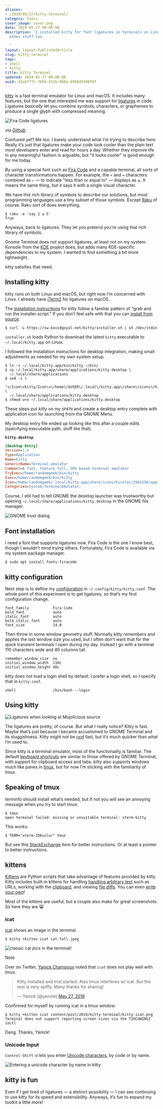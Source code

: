 ```yaml
---
aliases:
- /2019/05/27/kitty-terminal/
category: Tools
cover_image: cover.png
date: 2019-05-27 00:00:00
description: 'I installed kitty for font ligatures in terminals on Linux, but it does
  other stuff too.

  '
layout: layout:PublishedArticle
slug: kitty-terminal
tags:
- shell
- kitty
title: Kitty Terminal
updated: 2019-05-27 00:00:00
uuid: 42abf77c-765b-431b-960e-699845508fdf
---
```


[kitty](https://sw.kovidgoyal.net/kitty/index.html) is a fast terminal
emulator for Linux and macOS. It includes many features, but the one
that interested me was support for
[ligatures](https://en.wikipedia.org/wiki/Typographic_ligature) in code.
Ligatures *basically* let you combine symbols, characters, or graphemes
to produce a single glyph with compressed meaning.

![Fira Code ligatures](all_ligatures.png)

*via [Github](https://github.com/tonsky/FiraCode/blob/master/showcases/all_ligatures.png)*

Confused yet? Me too. I barely understand what I’m trying to describe
here. Really it’s just that ligatures make your code look cooler than
the plain text most developers enter and read for hours a day. Whether
they improve life in any meaningful fashion is arguable, but "it looks
cooler" is good enough for me today.

By using a special font such as [Fira
Code](https://github.com/tonsky/FiraCode) and a capable terminal, all
sorts of character transformations happen. For example, the `<` and `=`
characters combined as `⇐` — to indicate "less than or equal to" —
displays as `⩽`. It means the same thing, but it says it with a single
visual character.

[Raku]: /tags/raku-lang

We have this rich library of symbols to describe our solutions, but most
programming languages use a tiny subset of those symbols. Except
[Raku][] of course. Raku sort of does everything.

    $ raku -e 'say 1 ≤ 5'
    True

Anyways, back to ligatures. They let you pretend you’re using that rich
library of symbols.

Gnome Terminal does not support ligatures, at least not on my system.
Konsole from the [KDE](https://www.kde.org/) project does, but adds many
KDE-specific dependencies to my system. I wanted to find something a bit
more lightweight.

kitty satisfies that need.

## Installing kitty

kitty runs on both Linux and macOS, but right now I’m concerned with
Linux. I already have [iTerm2](https://iterm2.com/) for ligatures on
macOS.

The [installation
instructions](https://sw.kovidgoyal.net/kitty/binary.html) for *kitty*
follow a familiar pattern of "grab and run the installer script." If you
don’t feel safe with that you can [install from
source](https://sw.kovidgoyal.net/kitty/build.html).

    $ curl -L https://sw.kovidgoyal.net/kitty/installer.sh | sh /dev/stdin

`installer.sh` loads Python to download the latest `kitty` executable to
`~/.local/kitty.app` on Linux.

I followed the installation instructions for desktop integration, making
small adjustments as needed for my own system setup.

    $ ln -s ~/.local/kitty.app/bin/kitty ~/bin/
    $ cp ~/.local/kitty.app/share/applications/kitty.desktop \
      ~/.local/share/applications
    $ sed -i \
      "s/Icon\=kitty/Icon\=\/home\/$USER\/.local\/kitty.app\/share\/icons\/hicolor\/256x256\/apps\/kitty.png/g" \
      ~/.local/share/applications/kitty.desktop
    $ chmod u+x ~/.local/share/applications/kitty.desktop

These steps put *kitty* on my `$PATH` and create a desktop entry
complete with application icon for launching from the GNOME Menu.

My desktop entry file ended up looking like this after a couple edits
(specifying executable path, stuff like that).

**`kitty.desktop`**

```ini
[Desktop Entry]
Version=1.0
Type=Application
Name=kitty
GenericName=Terminal emulator
Comment=A fast, feature full, GPU based terminal emulator
TryExec=/home/randomgeek/bin/kitty
Exec=/home/randomgeek/bin/kitty
Icon=/home/randomgeek/.local/kitty.app/share/icons/hicolor/256x256/apps/kitty.png
Categories=System;TerminalEmulator;
```

Course, I still had to tell GNOME the desktop launcher was trustworthy
but opening `~/.local/share/applications/kitty.desktop` in the GNOME
file manager.

![GNOME trust dialog](gnome-trust.png)

## Font installation

I need a font that supports ligatures now. Fira Code is the one I know
best, though I wouldn’t mind trying others. Fortunately, Fira Code is
available via my system package manager.

    $ sudo apt install fonts-firacode

## kitty configuration

Next step is to define my
[configuration](https://sw.kovidgoyal.net/kitty/conf.html) in
`~/.config/kitty/kitty.conf`. The whole point of this experiment is to
get ligatures, so that’s my first configuration change.

    font_family           Fira Code
    bold_font             auto
    italic_font           auto
    bold_italic_font      auto
    font_size             14.0

Then throw in some window geometry stuff. Normally *kitty* remembers and
applies the last window size you used, but I often don’t want that for
the quick transient terminals I open during my day. Instead I go with a
terminal 110 characters wide and 40 columns tall.

    remember_window_size  no
    initial_window_width  110c
    initial_window_height 40c

*kitty* does not load a login shell by default. I prefer a login shell,
so I specify that in `kitty.conf`.

    shell                 /bin/bash --login

## Using kitty

![Ligatures when looking at Mojolicious source](mojolicious.png)

The ligatures are pretty, of course. But what I really notice? Kitty is
fast. Maybe that’s just because I became accustomed to GNOME Terminal
and its sluggishness. Kitty might not be
[rxvt](http://rxvt.sourceforge.net/) fast, but it’s much quicker than
what I’m used to.

Since kitty is a terminal emulator, most of the functionality is
familiar. The default [keyboard
shortcuts](https://sw.kovidgoyal.net/kitty/index.html#tabs-and-windows)
are similar to those offered by GNOME Terminal, with support for
clipboard access and tabs. *kitty* also supports windows much like panes
in [tmux](https://github.com/tmux/tmux/wiki), but for now I’m sticking
with the familiarity of tmux.

## Speaking of tmux

terminfo should install what’s needed, but if not you will see an
annoying message when you try to start tmux:

    $ tmux
    open terminal failed: missing or unsuitable terminal: xterm-kitty

This works:

    $ TERM="xterm-256color" tmux

But see this
[StackExchange](https://unix.stackexchange.com/questions/470676/tmux-under-kitty-terminal)
item for better instructions. Or at least a pointer to better
instructions.

## kittens

[Kittens](https://sw.kovidgoyal.net/kitty/index.html#kittens) are Python
scripts that take advantage of features provided by kitty. Kitty
includes built-in kittens for handling [handling arbitrary
text](https://sw.kovidgoyal.net/kitty/kittens/hints.html) such as URLs,
working with the
[clipboard](https://sw.kovidgoyal.net/kitty/kittens/clipboard.html), and
viewing [file diffs](https://sw.kovidgoyal.net/kitty/kittens/diff.html).
You can even [write your
own](https://sw.kovidgoyal.net/kitty/kittens/custom.html)\!

Most of the kittens are useful, but a couple also make for great
screenshots. So here they are 😸

### icat

[icat](https://sw.kovidgoyal.net/kitty/kittens/icat.html) shows an image
in the terminal.

    $ kitty +kitten icat cat-fall.jpeg

![classic cat pics in the terminal!](kitty-icat.png)

<aside class="admonition note">
<p class="admonition-title">Note</p>

Over on Twitter, [Yanick Champoux](http://techblog.babyl.ca/) noted that
`icat` does not play well with tmux.

<blockquote class="twitter-tweet"><p lang="en" dir="ltr">Kitty installed and trial started. Alas tmux interferes w/ icat. But the rest is very spiffy. Many thanks for sharing!</p>&mdash; Yanick (@yenzie) <a href="https://twitter.com/yenzie/status/1133131184089681920?ref_src=twsrc%5Etfw">May 27, 2019</a></blockquote> <script async src="https://platform.twitter.com/widgets.js" charset="utf-8"></script>
Confirmed for myself by running icat in a tmux window.

    $ kitty +kitten icat content/post/2019/kitty-terminal/kitty-icat.png
    Terminal does not support reporting screen sizes via the TIOCGWINSZ ioctl

Dang. Thanks, Yanick!

</aside>

### Unicode Input

`Control-Shift-U` lets you enter [Unicode
characters](https://sw.kovidgoyal.net/kitty/kittens/unicode-input.html),
by code or by name.

![Entering a unicode character by name in kitty](unicode-entry.png)

## kitty is fun

Even if I get tired of ligatures — a distinct possibility — I can see
continuing to use kitty for its speed and extensibility. Anyways, it’s
fun to expand my toolkit a little more\!